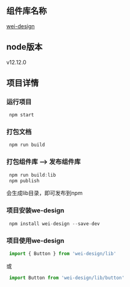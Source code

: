 ## 组件库名称
[wei-design](http://47.108.142.67:9000/we-design)

## node版本
v12.12.0

## 项目详情
### 运行项目
```js
 npm start
```
### 打包文档
```js
 npm run build
```
### 打包组件库 --> 发布组件库
```js
 npm run build:lib
 npm publish
```
会生成lib目录，即可发布到npm

### 项目安装we-design
```js
 npm install wei-design --save-dev
```
### 项目使用we-design
```js
 import { Button } from 'wei-design/lib'
```
或
```js
 import Button from 'wei-design/lib/button'
```
